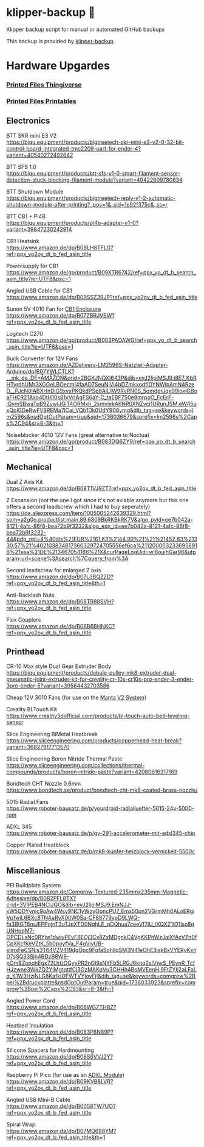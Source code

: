 # klipper-backup 💾 
Klipper backup script for manual or automated GitHub backups 

This backup is provided by [klipper-backup](https://github.com/Staubgeborener/klipper-backup).

# Hardware Upgardes

### [Printed Files Thingiverse](https://www.thingiverse.com/julshg/collections/42905890/things)
### [Printed Files Printables](https://www.printables.com/@JulsHg_262109/collections/1596246)

## Electronics

BTT SKR mini E3 V2  
https://biqu.equipment/products/bigtreetech-skr-mini-e3-v2-0-32-bit-control-board-integrated-tmc2209-uart-for-ender-4?variant=40540272492642

BTT SFS 1.0  
https://biqu.equipment/products/btt-sfs-v1-0-smart-filament-sensor-detection-stuck-blocking-filament-module?variant=40422609780834

BTT Shutdown Module  
https://biqu.equipment/products/bigtreetech-reply-v1-2-automatic-shutdown-module-after-printing?_pos=1&_sid=1e92f375c&_ss=r

BTT CB1 + Pi4B  
https://biqu.equipment/products/pi4b-adapter-v1-0?variant=39847230242914

CB1 Heatsink  
https://www.amazon.de/dp/B0BLH8TFLG?ref=ppx_yo2ov_dt_b_fed_asin_title

Powersupply for CB1  
https://www.amazon.de/gp/product/B09XTR6742/ref=ppx_yo_dt_b_search_asin_title?ie=UTF8&psc=1

Angled USB Cable for CB1  
https://www.amazon.de/dp/B09SSZ39JP?ref=ppx_yo2ov_dt_b_fed_asin_title

Sunon 5V 4010 Fan for [CB1 Enclosure](https://www.printables.com/model/211352-raspberry-pi-4-ender-3-lcd-case)  
https://www.amazon.de/dp/B07ZBRJVSW?ref=ppx_yo2ov_dt_b_fed_asin_title

Logitech C270  
https://www.amazon.de/gp/product/B003PAOAWG/ref=ppx_yo_dt_b_search_asin_title?ie=UTF8&psc=1

Buck Converter for 12V Fans  
https://www.amazon.de/AZDelivery-LM2596S-Netzteil-Adapter-Arduino/dp/B07YWLCTLK?__mk_de_DE=ÅMÅŽÕÑ&crid=2BGKJNQXI643P&dib=eyJ2IjoiMSJ9.i8E7_KbRHTyrdhUMr3XGGeLBOecmI4faAD7SeuNiVi4bDZmkxodfiDYNWlpAmN4RzeD__PJcN0iABXHnDlG9xvxPKQkdPSp8AlL1W9RvRN0S_5omdprJqx99ioxjGBoaFHCR21Axo4DtH10s81vVrlAgFS6aY-C_taEBF7S0e8mrpoO_FcErF-iGymSBwaTpB9ZywlJGlT4ORMxh_2smviekA6NR0XNZvci1URunJSM.eW45uxQplGDeRwFV8REMa7lCai_VQb1Dk0UdY906ymg&dib_tag=se&keywords=lm2596s&nsdOptOutParam=true&qid=1736036679&sprefix=lm2596s%2Caps%2C94&sr=8-3&th=1

Noiseblocker 4010 12V Fans (great alternative to Noctua)  
https://www.amazon.de/gp/product/B083DQ6ZY9/ref=ppx_yo_dt_b_search_asin_title?ie=UTF8&psc=1

## Mechanical

Dual Z Axis Kit  
https://www.amazon.de/dp/B08T1VJ9ZT?ref=ppx_yo2ov_dt_b_fed_asin_title

Z Expansion (not the one I got since it's not aviable anymore but this one offers a second leadscrew which I had to buy seperately)  
https://de.aliexpress.com/item/1005005242639329.html?spm=a2g0o.productlist.main.89.6809BkRKBkRK7V&algo_pvid=ee7b042a-8121-4afc-86f8-bea72b9f3232&algo_exp_id=ee7b042a-8121-4afc-86f8-bea72b9f3232-44&pdp_npi=4%40dis%21EUR%2161.63%2144.99%21%21%21452.83%21330.57%21%402103834817360329724705556ef6ca%2112000032336958916%21sea%21DE%213467054186%21X&curPageLogUid=wi6ouihGar96&utparam-url=scene%3Asearch%7Cquery_from%3A

Second leadscrew for enlarged Z axis  
https://www.amazon.de/dp/B07L3BQZZD?ref=ppx_yo2ov_dt_b_fed_asin_title&th=1

Anti-Backlash Nuts  
https://www.amazon.de/dp/B08TR88SVH?ref=ppx_yo2ov_dt_b_fed_asin_title

Flex Couplers  
https://www.amazon.de/dp/B08B6BHNKC?ref=ppx_yo2ov_dt_b_fed_asin_title


## Printhead

CR-10 Max style Dual Gear Extruder Body  
https://biqu.equipment/products/dobule-pulley-mk8-extruder-dual-pneumatic-joint-extruder-kit-for-creality-cr-10s-cr10s-pro-ender-3-ender-3pro-ender-5?variant=39564432703586

Cheap 12V 3010 Fans (for use on the [Manta V2 System](https://www.thingiverse.com/thing:4943125))  

Creality BLTouch Kit  
https://www.creality3dofficial.com/products/bl-touch-auto-bed-leveling-sensor

Slice Engineering BiMetal Heatbreak  
https://www.sliceengineering.com/products/copperhead-heat-break?variant=36827917713570

Slice Engineering Boron Nitride Thermal Paste  
https://www.sliceengineering.com/collections/thermal-compounds/products/boron-nitride-paste?variant=42080616317169

Bondtech CHT Nozzle 0.6mm  
https://www.bondtech.se/product/bondtech-cht-mk8-coated-brass-nozzle/

5015 Radial Fans  
https://www.roboter-bausatz.de/p/yourdroid-radialluefter-5015-24v-5000-rpm

ADXL 345  
https://www.roboter-bausatz.de/p/gy-291-accelerometer-mit-adxl345-chip

Copper Plated Heatblock  
https://www.roboter-bausatz.de/p/mk8-kupfer-heizblock-vernickelt-5500c

## Miscellanious

PEI Buildplate System  
https://www.amazon.de/Comgrow-Textured-235mmx235mm-Magnetic-Adhesive/dp/B082PFL8TX?crid=3VIPEB4NCIJQO&dib=eyJ2IjoiMSJ9.EmNJJ-xW5QDYymc9oAw4Wsy9NC1yWzyOpncPU7_Emx50pn2VGrmMh0ALoERgiVpfwiL6BXc8TNAaRyXjXtW0Sa-CF88779vpD9LWQ-fa3BtGT6mJEPPojnT3uTJpXTD0NqhLE_pDQhua7ceeVf7iU_lXQXZ1lO1iso8qUNHpqM7-OPCDLxNc0RYjw1dwiuPEvF8EOj3Cx8ZxMDgnkC4VgKKPhWzJaiXfAcVZn0fCpXKcfKeVZtK_5b0poyfVa_F4gViyUB-slmxFeCSNis3T64VZV419dgOpc9FqfaSohllqSM3N41eOhE3iskBxVYERyKxhD7sSQ33Sjh4BDzB8W9-pOmBZonohEgx72LhUOGyyPR2nOI9sNYFb5LRGJ6knq2sIVnyS_PEynR_TcfHJzwne3WkZQ2YIMgtqttfCl3GzMAKqVu3CHHh4BsMVEenH.9FtZYIj2aLFaLq_K1W3HzjNLG8KafkiOFWTVYjovFjI&dib_tag=se&keywords=comgrow%2Bpei%2Bdruckplatte&nsdOptOutParam=true&qid=1736033923&sprefix=comgrow%2Bpei%2Caps%2C93&sr=8-3&th=1

Angled Power Cord  
https://www.amazon.de/dp/B06WGZTHBZ?ref=ppx_yo2ov_dt_b_fed_asin_title

Heatbed Insulation  
https://www.amazon.de/dp/B083P8N89P?ref=ppx_yo2ov_dt_b_fed_asin_title

Silicone Spacers for Hardmounting  
https://www.amazon.de/dp/B08S6VVJ2Y?ref=ppx_yo2ov_dt_b_fed_asin_title

Raspberry Pi Pico (for use as an [ADXL Module](https://youtu.be/W_VHbT_tsZw?si=R8kCiJyco_VcEqpB))  
https://www.amazon.de/dp/B09KVB8LVR?ref=ppx_yo2ov_dt_b_fed_asin_title

Angled USB Mini-B Cable  
https://www.amazon.de/dp/B0058TW7UO?ref=ppx_yo2ov_dt_b_fed_asin_title

Spiral Wrap  
https://www.amazon.de/dp/B07MQ698YM?ref=ppx_yo2ov_dt_b_fed_asin_title&th=1
